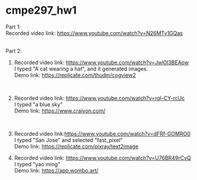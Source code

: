 # cmpe297_hw1

Part 1: <br />
Recorded video link: https://www.youtube.com/watch?v=N26MTy1GQas <br />
<br />

Part 2:
<br />
1. Recorded video link: https://www.youtube.com/watch?v=Jwl0I3BEAow <br />
I typed "A cat wearing a hat", and it generated images. <br />
Demo link: https://replicate.com/thudm/cogview2  <br />
<br />

2. Recorded video link: https://www.youtube.com/watch?v=rql-CY-rcUc <br />
I typed "a blue sky" <br />
Demo link: https://www.craiyon.com/ <br />
<br />

3. Recorded video link:https://www.youtube.com/watch?v=dFRf-GOMRO0 <br />
I typed "San Jose" and selected "fast_pixel" <br />
Demo link: https://replicate.com/pixray/text2image <br />

4. Recorded video link: https://www.youtube.com/watch?v=U76BR49rCvQ <br />
I typed "yao ming" <br />
Demo link: https://app.wombo.art/  <br />
